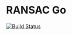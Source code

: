 # RANSAC Go

[![Build Status](https://github.com/charlysotelo/ransac/actions/workflows/tests.yaml/badge.svg?branch=main)](https://github.com/charlysotelo/ransac/actions/workflows/tests.yaml?query=branch%3Amain)

